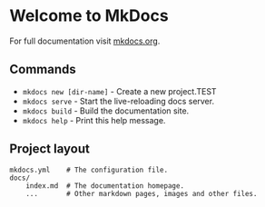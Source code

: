 # Welcome to MkDocs

For full documentation visit [mkdocs.org](http://mkdocs.org).

## Commands

* `mkdocs new [dir-name]` - Create a new project.TEST
* `mkdocs serve` - Start the live-reloading docs server.
* `mkdocs build` - Build the documentation site.
* `mkdocs help` - Print this help message.

## Project layout

    mkdocs.yml    # The configuration file.
    docs/
        index.md  # The documentation homepage.
        ...       # Other markdown pages, images and other files.
